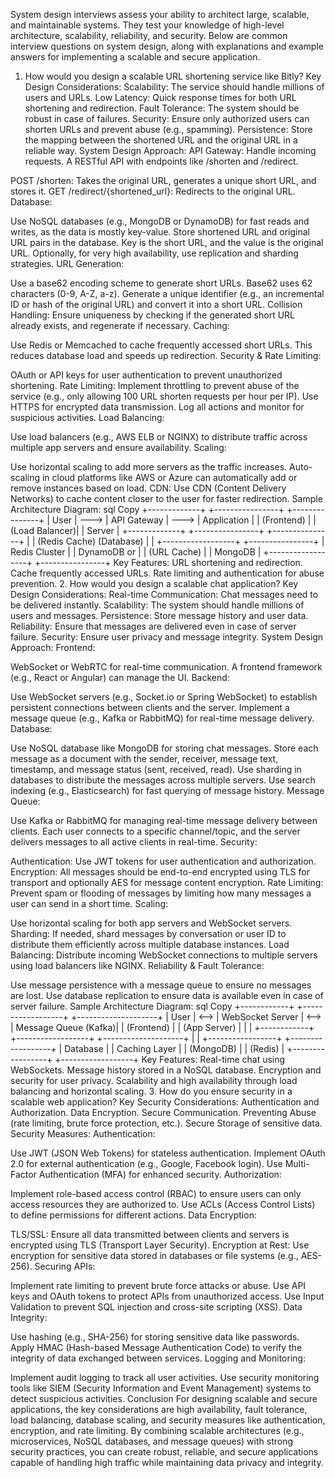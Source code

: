 System design interviews assess your ability to architect large, scalable, and maintainable systems. They test your knowledge of high-level architecture, scalability, reliability, and security. Below are common interview questions on system design, along with explanations and example answers for implementing a scalable and secure application.

1. How would you design a scalable URL shortening service like Bitly?
Key Design Considerations:
Scalability: The service should handle millions of users and URLs.
Low Latency: Quick response times for both URL shortening and redirection.
Fault Tolerance: The system should be robust in case of failures.
Security: Ensure only authorized users can shorten URLs and prevent abuse (e.g., spamming).
Persistence: Store the mapping between the shortened URL and the original URL in a reliable way.
System Design Approach:
API Gateway: Handle incoming requests. A RESTful API with endpoints like /shorten and /redirect.

POST /shorten: Takes the original URL, generates a unique short URL, and stores it.
GET /redirect/{shortened_url}: Redirects to the original URL.
Database:

Use NoSQL databases (e.g., MongoDB or DynamoDB) for fast reads and writes, as the data is mostly key-value.
Store shortened URL and original URL pairs in the database. Key is the short URL, and the value is the original URL.
Optionally, for very high availability, use replication and sharding strategies.
URL Generation:

Use a base62 encoding scheme to generate short URLs. Base62 uses 62 characters (0-9, A-Z, a-z).
Generate a unique identifier (e.g., an incremental ID or hash of the original URL) and convert it into a short URL.
Collision Handling: Ensure uniqueness by checking if the generated short URL already exists, and regenerate if necessary.
Caching:

Use Redis or Memcached to cache frequently accessed short URLs. This reduces database load and speeds up redirection.
Security & Rate Limiting:

OAuth or API keys for user authentication to prevent unauthorized shortening.
Rate Limiting: Implement throttling to prevent abuse of the service (e.g., only allowing 100 URL shorten requests per hour per IP).
Use HTTPS for encrypted data transmission.
Log all actions and monitor for suspicious activities.
Load Balancing:

Use load balancers (e.g., AWS ELB or NGINX) to distribute traffic across multiple app servers and ensure availability.
Scaling:

Use horizontal scaling to add more servers as the traffic increases.
Auto-scaling in cloud platforms like AWS or Azure can automatically add or remove instances based on load.
CDN: Use CDN (Content Delivery Networks) to cache content closer to the user for faster redirection.
Sample Architecture Diagram:
sql
Copy
+-------------+        +----------------+        +---------------+
|  User       |  --->  |  API Gateway   |  --->  | Application   |
|  (Frontend) |        |  (Load Balancer)|        | Server        |
+-------------+        +----------------+        +---------------+
                               |                         |
                             (Redis Cache)            (Database)
                               |                         |
                        +------------------+       +----------------+
                        |  Redis Cluster   |       |  DynamoDB or   |
                        |  (URL Cache)     |       |  MongoDB       |
                        +------------------+       +----------------+
Key Features:
URL shortening and redirection.
Cache frequently accessed URLs.
Rate limiting and authentication for abuse prevention.
2. How would you design a scalable chat application?
Key Design Considerations:
Real-time Communication: Chat messages need to be delivered instantly.
Scalability: The system should handle millions of users and messages.
Persistence: Store message history and user data.
Reliability: Ensure that messages are delivered even in case of server failure.
Security: Ensure user privacy and message integrity.
System Design Approach:
Frontend:

WebSocket or WebRTC for real-time communication.
A frontend framework (e.g., React or Angular) can manage the UI.
Backend:

Use WebSocket servers (e.g., Socket.io or Spring WebSocket) to establish persistent connections between clients and the server.
Implement a message queue (e.g., Kafka or RabbitMQ) for real-time message delivery.
Database:

Use NoSQL database like MongoDB for storing chat messages. Store each message as a document with the sender, receiver, message text, timestamp, and message status (sent, received, read).
Use sharding in databases to distribute the messages across multiple servers.
Use search indexing (e.g., Elasticsearch) for fast querying of message history.
Message Queue:

Use Kafka or RabbitMQ for managing real-time message delivery between clients. Each user connects to a specific channel/topic, and the server delivers messages to all active clients in real-time.
Security:

Authentication: Use JWT tokens for user authentication and authorization.
Encryption: All messages should be end-to-end encrypted using TLS for transport and optionally AES for message content encryption.
Rate Limiting: Prevent spam or flooding of messages by limiting how many messages a user can send in a short time.
Scaling:

Use horizontal scaling for both app servers and WebSocket servers.
Sharding: If needed, shard messages by conversation or user ID to distribute them efficiently across multiple database instances.
Load Balancing: Distribute incoming WebSocket connections to multiple servers using load balancers like NGINX.
Reliability & Fault Tolerance:

Use message persistence with a message queue to ensure no messages are lost.
Use database replication to ensure data is available even in case of server failure.
Sample Architecture Diagram:
sql
Copy
+------------+        +------------------+      +--------------------+
|  User      | <-->   | WebSocket Server | <--> | Message Queue (Kafka)|
| (Frontend) |        | (App Server)     |      |                    |
+------------+        +------------------+      +--------------------+
                          |                       |
                +-----------------+         +------------------+
                |   Database      |         | Caching Layer    |
                |   (MongoDB)     |         | (Redis)          |
                +-----------------+         +------------------+
Key Features:
Real-time chat using WebSockets.
Message history stored in a NoSQL database.
Encryption and security for user privacy.
Scalability and high availability through load balancing and horizontal scaling.
3. How do you ensure security in a scalable web application?
Key Security Considerations:
Authentication and Authorization.
Data Encryption.
Secure Communication.
Preventing Abuse (rate limiting, brute force protection, etc.).
Secure Storage of sensitive data.
Security Measures:
Authentication:

Use JWT (JSON Web Tokens) for stateless authentication.
Implement OAuth 2.0 for external authentication (e.g., Google, Facebook login).
Use Multi-Factor Authentication (MFA) for enhanced security.
Authorization:

Implement role-based access control (RBAC) to ensure users can only access resources they are authorized to.
Use ACLs (Access Control Lists) to define permissions for different actions.
Data Encryption:

TLS/SSL: Ensure all data transmitted between clients and servers is encrypted using TLS (Transport Layer Security).
Encryption at Rest: Use encryption for sensitive data stored in databases or file systems (e.g., AES-256).
Securing APIs:

Implement rate limiting to prevent brute force attacks or abuse.
Use API keys and OAuth tokens to protect APIs from unauthorized access.
Use Input Validation to prevent SQL injection and cross-site scripting (XSS).
Data Integrity:

Use hashing (e.g., SHA-256) for storing sensitive data like passwords.
Apply HMAC (Hash-based Message Authentication Code) to verify the integrity of data exchanged between services.
Logging and Monitoring:

Implement audit logging to track all user activities.
Use security monitoring tools like SIEM (Security Information and Event Management) systems to detect suspicious activities.
Conclusion
For designing scalable and secure applications, the key considerations are high availability, fault tolerance, load balancing, database scaling, and security measures like authentication, encryption, and rate limiting. By combining scalable architectures (e.g., microservices, NoSQL databases, and message queues) with strong security practices, you can create robust, reliable, and secure applications capable of handling high traffic while maintaining data privacy and integrity.

